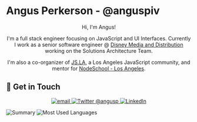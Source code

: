 # Angus Perkerson - @anguspiv  

<p align="center">
Hi, I'm Angus!
</p>
<p align="center">
I'm a full stack engineer focusing on JavaScript and UI Interfaces. Currently I work as a senior software engineer @ <a href="https://dmedmedia.disney.com/about-dmed">Disney Media and Distribution</a> working on the Solutions Architecture Team.
</p>
<p align="center">
I'm also a co-organizer of <a href="https://js.la">JS.LA</a>, a Los Angeles JavaScript community, and mentor for <a href="https://nodeschool.io/los-angeles">NodeSchool - Los Angeles</a>.
</p>

## 📱 Get in Touch

<p align="center">
  <a href="mailto:angusp@angusp.com">
    <img alt="email" src="https://img.shields.io/badge/Gmail-D14836?style=for-the-badge&logo=gmail&logoColor=white" />
   </a>
  <a href="https://twitter.com/angusp">
    <img alt="Twitter @angusp" src="https://img.shields.io/badge/Twitter-1DA1F2?style=for-the-badge&logo=twitter&logoColor=white" />
  </a>
  <a href="https://www.linkedin.com/in/aperkerson/">
    <img alt="LinkedIn" src="https://img.shields.io/badge/LinkedIn-0077B5?style=for-the-badge&logo=linkedin&logoColor=white" />
  </a>
</p>
<p>
  <img alt="Summary" src="https://github-profile-summary-cards.vercel.app/api/cards/profile-details?username=anguspiv&theme=vue" />
  <img alt="Most Used Languages" src="https://github-readme-stats.vercel.app/api/top-langs/?username=anguspiv" />
</p>


<!--
**anguspiv/anguspiv** is a ✨ _special_ ✨ repository because its `README.md` (this file) appears on your GitHub profile.

Here are some ideas to get you started:

- 🔭 I’m currently working on ...
- 🌱 I’m currently learning ...
- 👯 I’m looking to collaborate on ...
- 🤔 I’m looking for help with ...
- 💬 Ask me about ...
- 📫 How to reach me: ...
- 😄 Pronouns: ...
- ⚡ Fun fact: ...
-->
